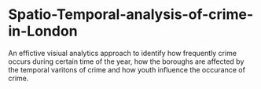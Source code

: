 # Spatio-Temporal-analysis-of-crime-in-London
An effictive visiual analytics approach to identify how frequently crime occurs during certain time of the year, how the boroughs are affected by the temporal varitons of crime and how youth influence the occurance of crime.
